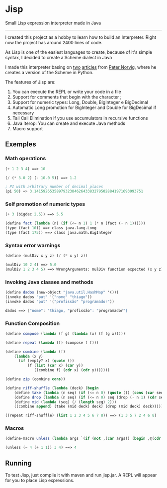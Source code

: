 # Jisp
Small Lisp expression interpreter made in Java

---

I created this project as a hobby to learn how to build an Interpreter. Right now the project has around 2400 lines of code.

As Lisp is one of the easiest languages to create, because of it's simple syntax, I decided to create a Scheme dialect in Java

I made this interpreter basing on [two][lispy] [articles][lispy2] from [Peter Norvig][Peter Norvig], where he creates a version of the Scheme in Python. 

The features of Jisp are:

1) You can execute the REPL or write your code in a file
2) Support for comments that begin with the character ;
2) Support for numeric types: Long, Double, BigInteger e BigDecimal
3) Automatic Long promotion for BigInteger and Double for BigDecimal if necessary
4) Tail Call Elimination if you use accumulators in recursive functions
5) Java Iterop: You can create and execute Java methods
6) Macro support

## Exemples

### Math operations

```scheme
(+ 1 2 3 4) ==> 10

(/ (* 3.0 2) (- 10.0 5)) ==> 1.2

; PI with arbitrary number of decimal places
(pi 50) => 3.1415926535897932384626433832795028841971693993751
```

### Self promotion of numeric types

```scheme
(+ 3 (bigdec 2.5)) ==> 5.5

(define fact (lambda (n) (if (<= n 1) 1 (* n (fact (- n 1))))))
(type (fact 10)) ==> class java.lang.Long
(type (fact 175)) ==> class java.math.BigInteger
```

### Syntax error warnings

```scheme
(define (mulDiv x y z) (/ (* x y) z))

(mulDiv 10 2 4) ==> 5.0
(mulDiv 1 2 3 4 5) ==> WrongArguments: mulDiv function expected (x y z), found (1 2 3 4 5)
```

###  Invoking Java classes and methods

```scheme
(define dados (new-object "java.util.HashMap" '()))
(invoke dados "put" '("nome" "thiago"))
(invoke dados "put" '("profissão" "programador"))

dados ==> {"nome": "thiago, "profissão": "programador"}
```

### Function Composition

```scheme
(define compose (lambda (f g) (lambda (x) (f (g x)))))

(define repeat (lambda (f) (compose f f)))

(define combine (lambda (f)
    (lambda (x y)
      (if (empty? x) (quote ())
          (f (list (car x) (car y))
             ((combine f) (cdr x) (cdr y)))))))

(define zip (combine cons))

(define riff-shuffle (lambda (deck) (begin
    (define take (lambda (n seq) (if (<= n 0) (quote ()) (cons (car seq) (take (- n 1) (cdr seq))))))
    (define drop (lambda (n seq) (if (<= n 0) seq (drop (- n 1) (cdr seq)))))
    (define mid (lambda (seq) (/ (length seq) 2)))
    ((combine append) (take (mid deck) deck) (drop (mid deck) deck)))))

((repeat riff-shuffle) (list 1 2 3 4 5 6 7 8)) ==> (1 3 5 7 2 4 6 8)
```

### Macros
```scheme
(define-macro unless (lambda args `(if (not ,(car args)) (begin ,@(cdr args)))))

(unless (= 4 (+ 1 1)) 3 4) ==> 4
```

## Running

To test Jisp, just compile it with maven and run jisp.jar. A REPL will appear for you to place Lisp expressions.

[Peter Norvig]: https://norvig.com/
[lispy]: https://norvig.com/lispy.html
[lispy2]: https://norvig.com/lispy2.html
